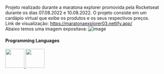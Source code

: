 Projeto realizado durante a maratona explorer promovida pela Rocketseat durante os dias 07.08.2022 e 10.08.2022. O projeto consiste em um cardápio virtual que exibe os produtos e os seus respectivos preços.
<br>
Link de visualização: https://maratonaexplorer03.netlify.app/
<br>
Abaixo temos uma imagem expositava:
![image](https://user-images.githubusercontent.com/102265187/183784162-aa0fcfbd-1c69-4cf3-adfe-4e40b8c3031d.png)
#### Programming Languages
<div>
      <a href="https://github.com/raulrodmo">
            <img id="html" src="https://cdn-icons-png.flaticon.com/512/1051/1051277.png" width="60" height="60"/>
            <img id="css" src="https://cdn-icons-png.flaticon.com/512/732/732190.png" width="60" height="60"/>
</div>
